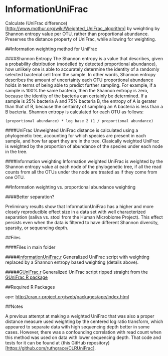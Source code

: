InformationUniFrac
==========

Calculate (UniFrac difference)[http://www.mothur.org/wiki/Weighted_UniFrac_algorithm] by weighting by Shannon entropy value per OTU, rather than proportional abundance. Preserves the distance property of UniFrac, while allowing for weighting.

##Information weighting method for UniFrac

####Shannon Entropy
The Shannon entropy is a value that describes, given a probability distribution (modelled by detected proportional abundance), how unlikely one is able to accurately determine the identity of a randomly selected bacterial cell from the sample. In other words, Shannon entropy describes the amount of uncertainty each OTU proportional abundance holds in terms of being able to predict further sampling. For example, if a sample is 100% the same bacteria, then the Shannon entropy is zero, because the identity of the bacteria can certainly be determined. If a sample is 25% bacteria A and 75% bacteria B, the entropy of A is gerater than that of B, because the certainty of sampling an A bacteria is less than a B bacteria. Shannon entropy is calculated for each OTU as follows:
```
(proportional abundance) * log base 2 (1 / proportional abundance)
```

####UniFrac
Unweighted UniFrac distance is calculated using a phylogenetic tree, accounting for which species are present in each sample, and how far apart they are in the tree. Clasically weighted UniFrac is weighted by the proportion of abundance of the species under each node in the tree.

####Information weighting
Information weighted UniFrac is weighted by the Shannon entropy value at each node of the phylogenetic tree, if all the read counts from all the OTUs under the node are treated as if they come from one OTU. 

##Information weighting vs. proportional abundance weighting

####Better separation?

Preliminary results show that InformationUniFrac has a higher and more closely reproducible effect size in a data set with well characterized separation (saliva vs. stool from the Human Microbiome Project). This effect persists even when the data is filtered to have different Shannon diversity, sparsity, or sequencing depth.

##Files

####Files in main folder

#####[InformationUniFrac.r](InformationUniFrac.r)
Generalized UniFrac script with weighting replaced by a Shannon entropy based weighting (details above).

#####[GUniFrac.r](GUniFrac.r)
Generalized UniFrac script ripped straight from the [GUniFrac R package][1]

##Required R Packages

ape: http://cran.r-project.org/web/packages/ape/index.html

##Notes

A previous attempt at making a weighted UniFrac that was also a proper distance measure used weighting by the centered log ratio transform, which appeared to separate data with high sequencing depth better in some cases. However, there was a confounding correlation with read count when this method was used on data with lower sequencing depth. That code and tests for it can be found at {this GitHub repository)[https://github.com/ruthgrace/CLRUniFrac].

[1]: http://cran.r-project.org/web/packages/GUniFrac/index.html
